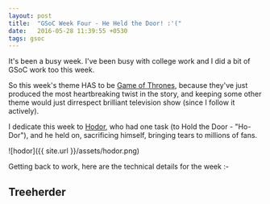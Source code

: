 ```yaml
---
layout: post
title:  "GSoC Week Four - He Held the Door! :'("
date:   2016-05-28 11:39:55 +0530
tags: gsoc
---
```

It's been a busy week. I've been busy with college work and I did a bit of GSoC work too this week.

So this week's theme HAS to be [Game of Thrones](http://www.imdb.com/title/tt0944947/), because they've just produced the most heartbreaking twist in the story, and keeping some other theme would just dirrespect brilliant television show (since I follow it actively).

I dedicate this week to [Hodor](http://gameofthrones.wikia.com/wiki/Hodor), who had one task (to Hold the Door - "Ho-Dor"), and he held on, sacrificing himself, bringing tears to millions of fans.

![hodor]({{ site.url }}/assets/hodor.png)

Getting back to work, here are the technical details for the week :-

## Treeherder

